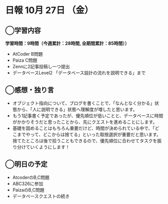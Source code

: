 # 日報  10月 27日 （金）

## ◯学習内容

**学習時間：9時間（今週累計：28時間, 全期間累計：85時間））**
- AtCoder B問題
- Paiza C問題
- Zennに2記事投稿し一つ提出
- データベースLevel2 「データベース設計の流れを説明できる」まで

## ◯感想・独り言
- オブジェクト指向について、ブログを書くことで、「なんとなく分かる」状態から、「人に説明できる」状態へ理解度が増したと思います。
- もう1記事書く予定であったが、優先順位が低いことと、データベースに時間がかかりそうだと思ったことから、先にクエストを進めることにします。
- 基礎を固めることはもちろん重要だけど、時間が決められている中で、「どこまでやって、どこからは捨てる」といった取捨選択が重要だと思います。捨てたところは後で拾うこともできるので、優先順位に合わせてタスクを振り分けていくようにします！

## ◯明日の予定
- AtcoderのB,C問題
- ABC326に参加
- PaizaのB,C問題
- データベースクエストの続き